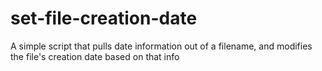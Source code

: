set-file-creation-date
======================

A simple script that pulls date information out of a filename, and modifies the file's creation date based on that info